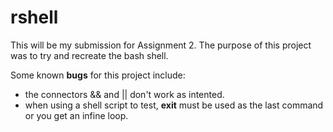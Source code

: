 # rshell

This will be my submission for Assignment 2. The purpose of this project was to try and recreate the bash shell.

Some known __bugs__ for this project include:
* the connectors && and || don't work as intented.
* when using a shell script to test, __exit__ must be used as the last command or you get an infine loop.
